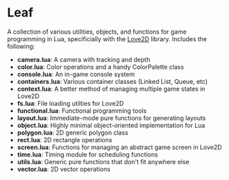 Leaf
====

A collection of various utilities, objects, and functions for game programming in Lua, specificially with the [Love2D](http://love2d.org) library.  Includes the following:

* **camera.lua**: A camera with tracking and depth
* **color.lua**: Color operations and a handy ColorPalette class
* **console.lua**: An in-game console system
* **containers.lua**: Various container classes (Linked List, Queue, etc)
* **context.lua**: A better method of managing multiple game states in Love2D
* **fs.lua**: File loading utilties for Love2D
* **functional.lua**: Functional programming tools
* **layout.lua**: Immediate-mode pure functions for generating layouts
* **object.lua**: Highly minimal object-oriented implementation for Lua
* **polygon.lua**: 2D generic polygon class
* **rect.lua**: 2D rectangle operations
* **screen.lua**: Functions for managing an abstract game screen in Love2D
* **time.lua**: Timing module for scheduling functions
* **utils.lua**: Generic pure functions that don't fit anywhere else
* **vector.lua**: 2D vector operations
